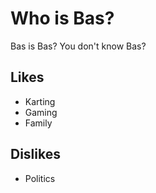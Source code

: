 # Who is Bas?
Bas is Bas? You don't know Bas?

## Likes
- Karting
- Gaming
- Family


## Dislikes
- Politics